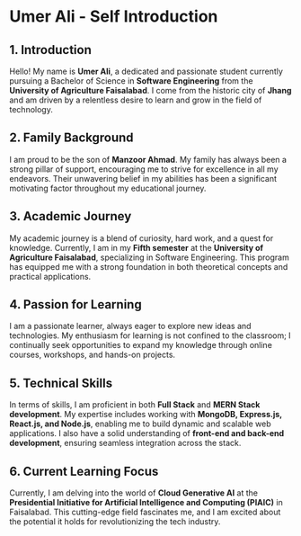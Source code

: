 # Umer Ali - Self Introduction

## 1. Introduction

Hello! My name is **Umer Ali**, a dedicated and passionate student currently pursuing a Bachelor of Science in **Software Engineering** from the **University of Agriculture Faisalabad**. I come from the historic city of **Jhang** and am driven by a relentless desire to learn and grow in the field of technology.

## 2. Family Background

I am proud to be the son of **Manzoor Ahmad**. My family has always been a strong pillar of support, encouraging me to strive for excellence in all my endeavors. Their unwavering belief in my abilities has been a significant motivating factor throughout my educational journey.

## 3. Academic Journey

My academic journey is a blend of curiosity, hard work, and a quest for knowledge. Currently, I am in my **Fifth semester** at the **University of Agriculture Faisalabad**, specializing in Software Engineering. This program has equipped me with a strong foundation in both theoretical concepts and practical applications.

## 4. Passion for Learning

I am a passionate learner, always eager to explore new ideas and technologies. My enthusiasm for learning is not confined to the classroom; I continually seek opportunities to expand my knowledge through online courses, workshops, and hands-on projects.

## 5. Technical Skills

In terms of skills, I am proficient in both **Full Stack** and **MERN Stack development**. My expertise includes working with **MongoDB, Express.js, React.js, and Node.js**, enabling me to build dynamic and scalable web applications. I also have a solid understanding of **front-end and back-end development**, ensuring seamless integration across the stack.

## 6. Current Learning Focus

Currently, I am delving into the world of **Cloud Generative AI** at the **Presidential Initiative for Artificial Intelligence and Computing (PIAIC)** in Faisalabad. This cutting-edge field fascinates me, and I am excited about the potential it holds for revolutionizing the tech industry.
